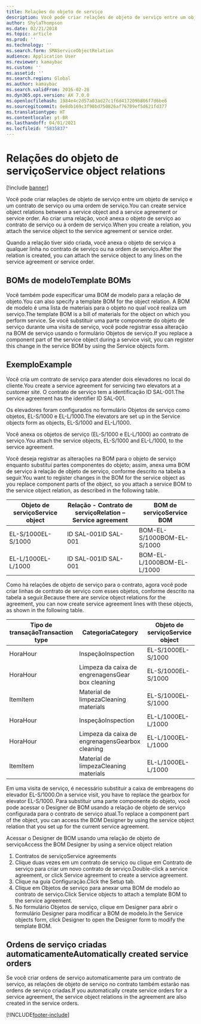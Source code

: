 ```yaml
---
title: Relações do objeto de serviço
description: Você pode criar relações de objeto de serviço entre um objeto de serviço e um contrato de serviço ou uma ordem de serviço.
author: ShylaThompson
ms.date: 02/21/2018
ms.topic: article
ms.prod: ''
ms.technology: ''
ms.search.form: SMAServiceObjectRelation
audience: Application User
ms.reviewer: kamaybac
ms.custom: ''
ms.assetid: ''
ms.search.region: Global
ms.author: kamaybac
ms.search.validFrom: 2016-02-28
ms.dyn365.ops.version: AX 7.0.0
ms.openlocfilehash: 1984e4c2d57a03ad27c1f6d417209b806f7d6be6
ms.sourcegitcommit: 0e8db169c3f90bd750826af76709ef5d621fd377
ms.translationtype: HT
ms.contentlocale: pt-BR
ms.lasthandoff: 04/01/2021
ms.locfileid: "5835837"
---
```

# <a name="service-object-relations"></a><span data-ttu-id="924d5-103">Relações do objeto de serviço</span><span class="sxs-lookup"><span data-stu-id="924d5-103">Service object relations</span></span> 

[!include [banner](../includes/banner.md)]

<span data-ttu-id="924d5-104">Você pode criar relações de objeto de serviço entre um objeto de serviço e um contrato de serviço ou uma ordem de serviço.</span><span class="sxs-lookup"><span data-stu-id="924d5-104">You can create service object relations between a service object and a service agreement or service order.</span></span> <span data-ttu-id="924d5-105">Ao criar uma relação, você anexa o objeto de serviço ao contrato de serviço ou à ordem de serviço.</span><span class="sxs-lookup"><span data-stu-id="924d5-105">When you create a relation, you attach the service object to the service agreement or service order.</span></span>

<span data-ttu-id="924d5-106">Quando a relação tiver sido criada, você anexa o objeto de serviço a qualquer linha no contrato de serviço ou na ordem de serviço.</span><span class="sxs-lookup"><span data-stu-id="924d5-106">After the relation is created, you can attach the service object to any lines on the service agreement or service order.</span></span>

## <a name="template-boms"></a><span data-ttu-id="924d5-107">BOMs de modelo</span><span class="sxs-lookup"><span data-stu-id="924d5-107">Template BOMs</span></span>

<span data-ttu-id="924d5-108">Você também pode especificar uma BOM de modelo para a relação de objeto.</span><span class="sxs-lookup"><span data-stu-id="924d5-108">You can also specify a template BOM for the object relation.</span></span> <span data-ttu-id="924d5-109">A BOM de modelo é uma lista de materiais para o objeto no qual você realiza um serviço.</span><span class="sxs-lookup"><span data-stu-id="924d5-109">The template BOM is a bill of materials for the object on which you perform service.</span></span> <span data-ttu-id="924d5-110">Se você substituir uma parte componente do objeto de serviço durante uma visita de serviço, você pode registrar essa alteração na BOM de serviço usando o formulário Objetos de serviço.</span><span class="sxs-lookup"><span data-stu-id="924d5-110">If you replace a component part of the service object during a service visit, you can register this change in the service BOM by using the Service objects form.</span></span>

## <a name="example"></a><span data-ttu-id="924d5-111">Exemplo</span><span class="sxs-lookup"><span data-stu-id="924d5-111">Example</span></span>

<span data-ttu-id="924d5-112">Você cria um contrato de serviço para atender dois elevadores no local do cliente.</span><span class="sxs-lookup"><span data-stu-id="924d5-112">You create a service agreement for servicing two elevators at a customer site.</span></span>
<span data-ttu-id="924d5-113">O contrato de serviço tem a identificação ID SAL-001.</span><span class="sxs-lookup"><span data-stu-id="924d5-113">The service agreement has the identifier ID SAL-001.</span></span>

<span data-ttu-id="924d5-114">Os elevadores foram configurados no formulário Objetos de serviço como objetos, EL-S/1000 e EL-L/1000.</span><span class="sxs-lookup"><span data-stu-id="924d5-114">The elevators are set up in the Service objects form as objects, EL-S/1000 and EL-L/1000.</span></span>

<span data-ttu-id="924d5-115">Você anexa os objetos de serviço (EL-S/1000 e EL-L/1000) ao contrato de serviço.</span><span class="sxs-lookup"><span data-stu-id="924d5-115">You attach the service objects, EL-S/1000 and EL-L/1000, to the service agreement.</span></span>

<span data-ttu-id="924d5-116">Você deseja registrar as alterações na BOM para o objeto de serviço enquanto substitui partes componentes do objeto; assim, anexa uma BOM de serviço à relação de objeto de serviço, conforme descrito na tabela a seguir.</span><span class="sxs-lookup"><span data-stu-id="924d5-116">You want to register changes in the BOM for the service object as you replace component parts of the object, so you attach a service BOM to the service object relation, as described in the following table.</span></span>

| <span data-ttu-id="924d5-117">Objeto de serviço</span><span class="sxs-lookup"><span data-stu-id="924d5-117">Service object</span></span> | <span data-ttu-id="924d5-118">Relação - Contrato de serviço</span><span class="sxs-lookup"><span data-stu-id="924d5-118">Relation – Service agreement</span></span> | <span data-ttu-id="924d5-119">BOM de serviço</span><span class="sxs-lookup"><span data-stu-id="924d5-119">Service BOM</span></span>   |
|----------------|------------------------------|---------------|
| <span data-ttu-id="924d5-120">EL-S/1000</span><span class="sxs-lookup"><span data-stu-id="924d5-120">EL-S/1000</span></span>      | <span data-ttu-id="924d5-121">ID SAL-001</span><span class="sxs-lookup"><span data-stu-id="924d5-121">ID SAL-001</span></span>                   | <span data-ttu-id="924d5-122">BOM-EL-S/1000</span><span class="sxs-lookup"><span data-stu-id="924d5-122">BOM-EL-S/1000</span></span> |
| <span data-ttu-id="924d5-123">EL-L/1000</span><span class="sxs-lookup"><span data-stu-id="924d5-123">EL-L/1000</span></span>      | <span data-ttu-id="924d5-124">ID SAL-001</span><span class="sxs-lookup"><span data-stu-id="924d5-124">ID SAL-001</span></span>                   | <span data-ttu-id="924d5-125">BOM-EL-L/1000</span><span class="sxs-lookup"><span data-stu-id="924d5-125">BOM-EL-L/1000</span></span> |

<span data-ttu-id="924d5-126">Como há relações de objeto de serviço para o contrato, agora você pode criar linhas de contrato de serviço com esses objetos, conforme descrito na tabela a seguir.</span><span class="sxs-lookup"><span data-stu-id="924d5-126">Because there are service object relations for the agreement, you can now create service agreement lines with these objects, as shown in the following table.</span></span>

| <span data-ttu-id="924d5-127">Tipo de transação</span><span class="sxs-lookup"><span data-stu-id="924d5-127">Transaction type</span></span> | <span data-ttu-id="924d5-128">Categoria</span><span class="sxs-lookup"><span data-stu-id="924d5-128">Category</span></span>           | <span data-ttu-id="924d5-129">Objeto de serviço</span><span class="sxs-lookup"><span data-stu-id="924d5-129">Service object</span></span> |
|------------------|--------------------|----------------|
| <span data-ttu-id="924d5-130">Hora</span><span class="sxs-lookup"><span data-stu-id="924d5-130">Hour</span></span>             | <span data-ttu-id="924d5-131">Inspeção</span><span class="sxs-lookup"><span data-stu-id="924d5-131">Inspection</span></span>         | <span data-ttu-id="924d5-132">EL-S/1000</span><span class="sxs-lookup"><span data-stu-id="924d5-132">EL-S/1000</span></span>      |
| <span data-ttu-id="924d5-133">Hora</span><span class="sxs-lookup"><span data-stu-id="924d5-133">Hour</span></span>             | <span data-ttu-id="924d5-134">Limpeza da caixa de engrenagens</span><span class="sxs-lookup"><span data-stu-id="924d5-134">Gear box cleaning</span></span>  | <span data-ttu-id="924d5-135">EL-S/1000</span><span class="sxs-lookup"><span data-stu-id="924d5-135">EL-S/1000</span></span>      |
| <span data-ttu-id="924d5-136">Item</span><span class="sxs-lookup"><span data-stu-id="924d5-136">Item</span></span>             | <span data-ttu-id="924d5-137">Material de limpeza</span><span class="sxs-lookup"><span data-stu-id="924d5-137">Cleaning materials</span></span> | <span data-ttu-id="924d5-138">EL-S/1000</span><span class="sxs-lookup"><span data-stu-id="924d5-138">EL-S/1000</span></span>      |
| <span data-ttu-id="924d5-139">Hora</span><span class="sxs-lookup"><span data-stu-id="924d5-139">Hour</span></span>             | <span data-ttu-id="924d5-140">Inspeção</span><span class="sxs-lookup"><span data-stu-id="924d5-140">Inspection</span></span>         | <span data-ttu-id="924d5-141">EL-L/1000</span><span class="sxs-lookup"><span data-stu-id="924d5-141">EL-L/1000</span></span>      |
| <span data-ttu-id="924d5-142">Hora</span><span class="sxs-lookup"><span data-stu-id="924d5-142">Hour</span></span>             | <span data-ttu-id="924d5-143">Limpeza da caixa de engrenagens</span><span class="sxs-lookup"><span data-stu-id="924d5-143">Gearbox cleaning</span></span>   | <span data-ttu-id="924d5-144">EL-L/1000</span><span class="sxs-lookup"><span data-stu-id="924d5-144">EL-L/1000</span></span>      |
| <span data-ttu-id="924d5-145">Item</span><span class="sxs-lookup"><span data-stu-id="924d5-145">Item</span></span>             | <span data-ttu-id="924d5-146">Material de limpeza</span><span class="sxs-lookup"><span data-stu-id="924d5-146">Cleaning materials</span></span> | <span data-ttu-id="924d5-147">EL-L/1000</span><span class="sxs-lookup"><span data-stu-id="924d5-147">EL-L/1000</span></span>      |

<span data-ttu-id="924d5-148">Em uma visita de serviço, é necessário substituir a caixa de embreagens do elevador EL-S/1000.</span><span class="sxs-lookup"><span data-stu-id="924d5-148">On a service visit, you have to replace the gearbox for elevator EL-S/1000.</span></span> <span data-ttu-id="924d5-149">Para substituir uma parte componente do objeto, você pode acessar o Designer de BOM usando a relação de objeto de serviço configurada para o contrato de serviço atual.</span><span class="sxs-lookup"><span data-stu-id="924d5-149">To replace a component part of the object, you can access the BOM Designer by using the service object relation that you set up for the current service agreement.</span></span>

<span data-ttu-id="924d5-150">Acessar o Designer de BOM usando uma relação de objeto de serviço</span><span class="sxs-lookup"><span data-stu-id="924d5-150">Access the BOM Designer by using a service object relation</span></span>

1. <span data-ttu-id="924d5-151">Contratos de serviço</span><span class="sxs-lookup"><span data-stu-id="924d5-151">Service agreements</span></span>
2. <span data-ttu-id="924d5-152">Clique duas vezes em um contrato de serviço ou clique em Contrato de serviço para criar um novo contrato de serviço.</span><span class="sxs-lookup"><span data-stu-id="924d5-152">Double-click a service agreement, or click Service agreement to create a service agreement.</span></span>
3. <span data-ttu-id="924d5-153">Clique na guia Configuração.</span><span class="sxs-lookup"><span data-stu-id="924d5-153">Click the Setup tab.</span></span>
4. <span data-ttu-id="924d5-154">Clique em Objetos de serviço para anexar uma BOM de modelo ao contrato de serviço.</span><span class="sxs-lookup"><span data-stu-id="924d5-154">Click Service objects to attach a template BOM to the service agreement.</span></span>
5. <span data-ttu-id="924d5-155">No formulário Objetos de serviço, clique em Designer para abrir o formulário Designer para modificar a BOM de modelo.</span><span class="sxs-lookup"><span data-stu-id="924d5-155">In the Service objects form, click Designer to open the Designer form to modify the template BOM.</span></span>

## <a name="automatically-created-service-orders"></a><span data-ttu-id="924d5-156">Ordens de serviço criadas automaticamente</span><span class="sxs-lookup"><span data-stu-id="924d5-156">Automatically created service orders</span></span>

<span data-ttu-id="924d5-157">Se você criar ordens de serviço automaticamente para um contrato de serviço, as relações de objeto de serviço no contrato também estarão nas ordens de serviço criadas.</span><span class="sxs-lookup"><span data-stu-id="924d5-157">If you automatically create service orders for a service agreement, the service object relations in the agreement are also created in the service orders.</span></span>



[!INCLUDE[footer-include](../../includes/footer-banner.md)]